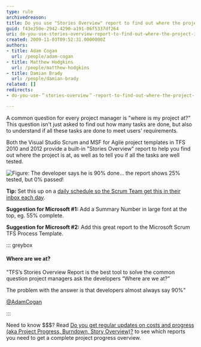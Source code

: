 ```yaml
---
type: rule
archivedreason: 
title: Do you use "Stories Overview" report to find out where the project is at?
guid: f43e250e-2942-4290-a191-06f5337df264
uri: do-you-use-stories-overview-report-to-find-out-where-the-project-is-at
created: 2009-11-03T09:52:31.0000000Z
authors:
- title: Adam Cogan
  url: /people/adam-cogan
- title: Matthew Hodgkins
  url: /people/matthew-hodgkins
- title: Damian Brady
  url: /people/damian-brady
related: []
redirects:
- do-you-use-＂stories-overview＂-report-to-find-out-where-the-project-is-at

---
```


A common question for every project manager is "where is my project at?" This question isn't just asked to find out how many tasks are done, but also to understand if all these tasks are done to meet users' requirements.

Both the Visual Studio Scrum and MSF for Agile project templates in TFS 2010 and 2012 provide a built-in "Stories Overview" report to help you find out where the project is at, as well as to tell you if all the tasks are well tested.

<!--endintro-->

![Figure: The developer says he is 90% done... the report shows 25% tested, but 0% passed!](84d04e_StoriesOverviewReport.jpg) 

**Tip:** Set this up on a [daily schedule so the Scrum Team get this in their inbox each day](/reports-do-you-schedule-the-burndown-and-stories-overview-reports-to-be-emailed-to-the-team-every-day).

**Suggestion for Microsoft #1:** Add a Summary Number in large font at the top, eg. 55% complete.

**Suggestion for Microsoft #2:** Add this great report to the Microsoft Scrum TFS Process Template.

::: greybox

#### Where are we at?

"TFS’s Stories Overview Report is the best tool to solve the common question project managers ask the developers “Where are we at?”

The problem with the answer is that developers almost always say 90%"

[@AdamCogan](https://twitter.com/adamcogan)

:::

Need to know $$$? Read [Do you get regular updates on costs and progress (aka Project Progress, Burndown, Story Overview)?](/watch-do-you-get-regular-updates-on-costs-and-progress-%28aka-project-progress-burndown-etc-%29) to see which reports you need to get a complete project progress overview.
